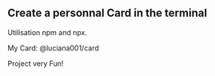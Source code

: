 ## Create a personnal Card in the terminal

Utilisation npm and npx.

My Card: @luciana001/card

Project very Fun!